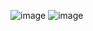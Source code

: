 ![image](https://user-images.githubusercontent.com/100823955/224949620-b93d9546-03c8-4f58-97da-c7149e525236.png)
![image](https://user-images.githubusercontent.com/100823955/224949579-431e58c7-c96f-4944-b9f4-38edfe34c683.png)
